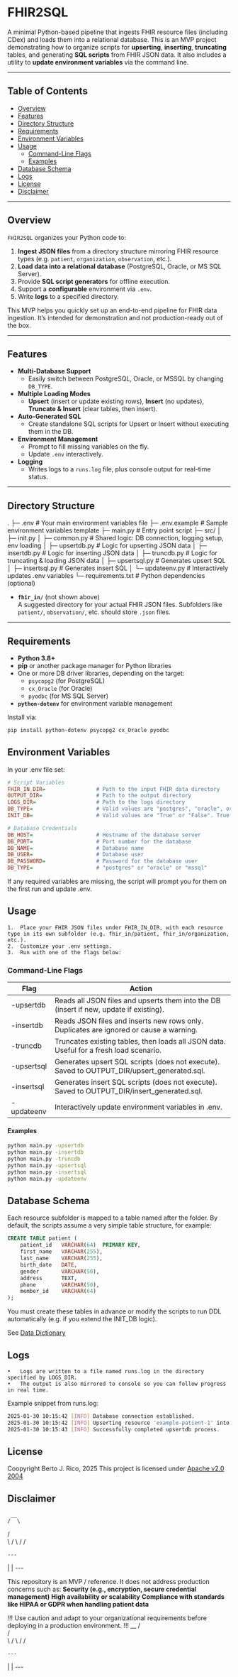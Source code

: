 # FHIR2SQL

A minimal Python-based pipeline that ingests FHIR resource files (including CDex) and loads them into a relational database. This is an MVP project demonstrating how to organize scripts for **upserting**, **inserting**, **truncating** tables, and generating **SQL scripts** from FHIR JSON data. It also includes a utility to **update environment variables** via the command line.

---

## Table of Contents
- [Overview](#overview)
- [Features](#features)
- [Directory Structure](#directory-structure)
- [Requirements](#requirements)
- [Environment Variables](#environment-variables)
- [Usage](#usage)
  - [Command-Line Flags](#command-line-flags)
  - [Examples](#examples)
- [Database Schema](#database-schema)
- [Logs](#logs)
- [License](#license)
- [Disclaimer](#disclaimer)

---

## Overview

`FHIR2SQL` organizes your Python code to:

1. **Ingest JSON files** from a directory structure mirroring FHIR resource types (e.g. `patient`, `organization`, `observation`, etc.).
2. **Load data into a relational database** (PostgreSQL, Oracle, or MS SQL Server).
3. Provide **SQL script generators** for offline execution.
4. Support a **configurable** environment via `.env`.
5. Write **logs** to a specified directory.

This MVP helps you quickly set up an end-to-end pipeline for FHIR data ingestion. It’s intended for demonstration and not production-ready out of the box.

---

## Features

- **Multi-Database Support**  
  - Easily switch between PostgreSQL, Oracle, or MSSQL by changing `DB_TYPE`.
- **Multiple Loading Modes**  
  - **Upsert** (insert or update existing rows), **Insert** (no updates), **Truncate & Insert** (clear tables, then insert).
- **Auto-Generated SQL**  
  - Create standalone SQL scripts for Upsert or Insert without executing them in the DB.
- **Environment Management**  
  - Prompt to fill missing variables on the fly.  
  - Update `.env` interactively.
- **Logging**  
  - Writes logs to a `runs.log` file, plus console output for real-time status.

---

## Directory Structure

.
├─ .env               # Your main environment variables file
├─ .env.example       # Sample environment variables template
├─ main.py            # Entry point script
├─ src/
│  ├─ init.py
│  ├─ common.py       # Shared logic: DB connection, logging setup, env loading
│  ├─ upsertdb.py     # Logic for upserting JSON data
│  ├─ insertdb.py     # Logic for inserting JSON data
│  ├─ truncdb.py      # Logic for truncating & loading JSON data
│  ├─ upsertsql.py    # Generates upsert SQL
│  ├─ insertsql.py    # Generates insert SQL
│  └─ updateenv.py    # Interactively updates .env variables
└─ requirements.txt    # Python dependencies (optional)

- **`fhir_in/`** (not shown above)  
  A suggested directory for your actual FHIR JSON files. Subfolders like `patient/`, `observation/`, etc. should store `.json` files.

---

## Requirements

- **Python 3.8+**  
- **pip** or another package manager for Python libraries
- One or more DB driver libraries, depending on the target:
  - `psycopg2` (for PostgreSQL)
  - `cx_Oracle` (for Oracle)
  - `pyodbc` (for MS SQL Server)
- **`python-dotenv`** for environment variable management

Install via:

```bash
pip install python-dotenv psycopg2 cx_Oracle pyodbc
```

## Environment Variables

In your .env file set:

```ini
# Script Variables
FHIR_IN_DIR=                # Path to the input FHIR data directory
OUTPUT_DIR=                 # Path to the output directory
LOGS_DIR=                   # Path to the logs directory
DB_TYPE=                    # Valid values are "postgres", "oracle", or "mssql"
INIT_DB=                    # Valid values are "True" or "False". True will trigger creation of the database schema.

# Database Credentials
DB_HOST=                    # Hostname of the database server
DB_PORT=                    # Port number for the database
DB_NAME=                    # Database name
DB_USER=                    # Database user
DB_PASSWORD=                # Password for the database user
DB_TYPE=                    # "postgres" or "oracle" or "mssql"
```

If any required variables are missing, the script will prompt you for them on the first run and update .env.

## Usage
	1.	Place your FHIR JSON files under FHIR_IN_DIR, with each resource type in its own subfolder (e.g. fhir_in/patient, fhir_in/organization, etc.).
	2.	Customize your .env settings.
	3.	Run with one of the flags below:

### Command-Line Flags

|       Flag        |                                           Action                                              |
|-------------------|-----------------------------------------------------------------------------------------------|
|-upsertdb          |	Reads all JSON files and upserts them into the DB (insert if new, update if existing).      |
|-insertdb          |	Reads JSON files and inserts new rows only. Duplicates are ignored or cause a warning.      |
|-truncdb           |	Truncates existing tables, then loads all JSON data. Useful for a fresh load scenario.      |
|-upsertsql         |	Generates upsert SQL scripts (does not execute). Saved to OUTPUT_DIR/upsert_generated.sql.  |
|-insertsql         |	Generates insert SQL scripts (does not execute). Saved to OUTPUT_DIR/insert_generated.sql.  |
|-updateenv         |	Interactively update environment variables in .env.                                         |

#### Examples

```bash
python main.py -upsertdb
python main.py -insertdb
python main.py -truncdb
python main.py -upsertsql
python main.py -insertsql
python main.py -updateenv
```

## Database Schema

Each resource subfolder is mapped to a table named after the folder. By default, the scripts assume a very simple table structure, for example:

```sql
CREATE TABLE patient (
    patient_id   VARCHAR(64)  PRIMARY KEY,
    first_name   VARCHAR(255),
    last_name    VARCHAR(255),
    birth_date   DATE,
    gender       VARCHAR(50),
    address      TEXT,
    phone        VARCHAR(50),
    member_id    VARCHAR(64)
);
```

You must create these tables in advance or modify the scripts to run DDL automatically (e.g. if you extend the INIT_DB logic).

See [Data Dictionary](DATA_DICTIONARY.md)

## Logs

	•	Logs are written to a file named runs.log in the directory specified by LOGS_DIR.
	•	The output is also mirrored to console so you can follow progress in real time.

Example snippet from runs.log:

```bash
2025-01-30 10:15:42 [INFO] Database connection established.
2025-01-30 10:15:42 [INFO] Upserting resource 'example-patient-1' into 'patient'.
2025-01-30 10:15:43 [INFO] Successfully completed upsertdb process.
```

## License

Coopyright Berto J. Rico, 2025
This project is licensed under [Apache v2.0 2004](LICENSE)

## Disclaimer

     __
    /  \
   /    \
   \    /
    \  /
     \/
   
    ---
   |   |
    ---

This repository is an MVP / reference. It does not address production concerns such as:
**Security (e.g., encryption, secure credential management)**
**High availability or scalability**
**Compliance with standards like HIPAA or GDPR when handling patient data**

!!! Use caution and adapt to your organizational requirements before deploying in a production environment. !!!
     __
    /  \
   /    \
   \    /
    \  /
     \/
   
    ---
   |   |
    ---